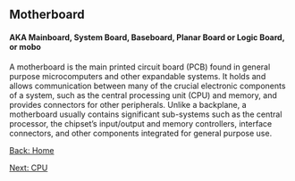 ## Motherboard
#### AKA Mainboard, System Board, Baseboard, Planar Board or Logic Board, or mobo
A motherboard is the main printed circuit board (PCB) found in general 
purpose microcomputers and other expandable systems. It holds and allows communication between many of the crucial electronic components of a system, such as the central processing unit (CPU) and memory, and provides 
connectors for other peripherals. Unlike a backplane, a motherboard usually contains significant sub-systems such as the central processor, the chipset’s input/output and memory controllers, interface connectors, and other 
components integrated for general purpose use.

[Back: Home](README.md)

[Next: CPU](CPU.md)
